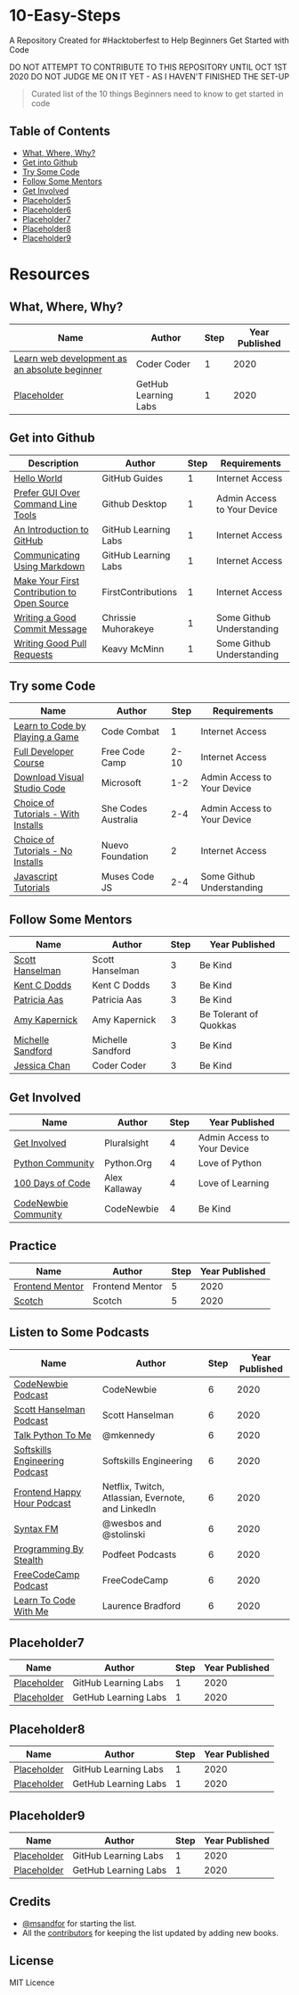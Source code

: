 # 10-Easy-Steps
A Repository Created for #Hacktoberfest to Help Beginners Get Started with Code

DO NOT ATTEMPT TO CONTRIBUTE TO THIS REPOSITORY UNTIL OCT 1ST 2020
DO NOT JUDGE ME ON IT YET - AS I HAVEN'T FINISHED THE SET-UP

> Curated list of the 10 things Beginners need to know to get started in code


## Table of Contents
* [What, Where, Why?](#what-where-why)
* [Get into Github](#get-into-github)
* [Try Some Code](#try-some-code)
* [Follow Some Mentors](#follow-some-mentors)
* [Get Involved](#get-involved)
* [Placeholder5](#placeholder5)
* [Placeholder6](#placeholder6)
* [Placeholder7](#placeholder7)
* [Placeholder8](#placeholder8)
* [Placeholder9](#placeholder9)



# Resources

## What, Where, Why?
| Name | Author | Step | Year Published |  
|------|--------|------------------|----------------|  
| [Learn web development as an absolute beginner](https://youtu.be/ysEN5RaKOlA) | Coder Coder | 1 | 2020 |
| [Placeholder](https://lab.github.com/githubtraining/communicating-using-markdown) | GetHub Learning Labs | 1 | 2020 |

## Get into Github
| Description | Author | Step | Requirements |  
|------|--------|------------------|----------------|  
| [Hello World](https://guides.github.com/activities/hello-world/) | GitHub Guides | 1 | Internet Access |
| [Prefer GUI Over Command Line Tools](https://desktop.github.com/) | Github Desktop | 1 | Admin Access to Your Device | 
| [An Introduction to GitHub](https://lab.github.com/githubtraining/introduction-to-github) | GitHub Learning Labs | 1 | Internet Access |
| [Communicating Using Markdown](https://lab.github.com/githubtraining/communicating-using-markdown) | GitHub Learning Labs | 1 | Internet Access |
| [Make Your First Contribution to Open Source](https://github.com/firstcontributions/first-contributions) | FirstContributions | 1 | Internet Access |
| [Writing a Good Commit Message](https://dev.to/chrissiemhrk/git-commit-message-5e21) | Chrissie Muhorakeye | 1 | Some Github Understanding |
| [Writing Good Pull Requests](https://github.blog/2015-01-21-how-to-write-the-perfect-pull-request/) | Keavy McMinn | 1 | Some Github Understanding |


## Try some Code
| Name | Author | Step | Requirements |  
|------|--------|------------------|----------------| 
| [Learn to Code by Playing a Game](https://codecombat.com/) | Code Combat | 1 | Internet Access |
| [Full Developer Course](https://www.freecodecamp.org/) | Free Code Camp | 2-10 | Internet Access |
| [Download Visual Studio Code](https://code.visualstudio.com/Download) | Microsoft | 1-2 | Admin Access to Your Device |
| [Choice of Tutorials - With Installs](https://shecodes.com.au/tutorials/) | She Codes Australia | 2-4 | Admin Access to Your Device |
| [Choice of Tutorials - No Installs](https://workshops.nuevofoundation.org/) | Nuevo Foundation | 2 | Internet Access |
| [Javascript Tutorials](https://github.com/muses-code-js) | Muses Code JS | 2-4 | Some Github Understanding |


## Follow Some Mentors
| Name | Author | Step | Year Published |  
|------|--------|------------------|----------------|  
| [Scott Hanselman](https://www.hanselman.com/) | Scott Hanselman | 3 | Be Kind |
| [Kent C Dodds](https://kentcdodds.com/) | Kent C Dodds | 3 | Be Kind | 
| [Patricia Aas](https://patricia.no/) | Patricia Aas | 3 | Be Kind | 
| [Amy Kapernick](https://amyskapers.dev/) | Amy Kapernick | 3 | Be Tolerant of Quokkas |
| [Michelle Sandford](https://github.com/msandfor) | Michelle Sandford | 3 | Be Kind |
| [Jessica Chan](https://coder-coder.com/) | Coder Coder | 3 | Be Kind |


## Get Involved
| Name | Author | Step | Year Published |  
|------|--------|------------------|----------------|  
| [Get Involved](https://www.pluralsight.com/courses/get-involved) | Pluralsight | 4 | Admin Access to Your Device |
| [Python Community](https://www.python.org/community/) | Python.Org | 4 | Love of Python |
| [100 Days of Code](https://www.100daysofcode.com/) | Alex Kallaway | 4 | Love of Learning |
| [CodeNewbie Community](https://www.codenewbie.org/) | CodeNewbie | 4 | Be Kind |

## Practice
| Name | Author | Step | Year Published |  
|------|--------|------------------|----------------|  
| [Frontend Mentor](https://www.frontendmentor.io/) | Frontend Mentor | 5 | 2020 |
| [Scotch](https://scotch.io/courses) | Scotch | 5 | 2020 |

## Listen to Some Podcasts
| Name | Author | Step | Year Published |  
|------|--------|------------------|----------------|  
| [CodeNewbie Podcast](codenewbie.org/podcast) | CodeNewbie | 6 | 2020 |
| [Scott Hanselman Podcast](hanselminutes.com) | Scott Hanselman | 6 | 2020 |
| [Talk Python To Me](talkpython.fm/episodes/all) | @mkennedy | 6 | 2020 |
| [Softskills Engineering Podcast](softskills.audio) | Softskills Engineering | 6 | 2020 |
| [Frontend Happy Hour Podcast](frontendhappyhour.com) | Netflix, Twitch, Atlassian, Evernote, and LinkedIn | 6 | 2020 |
| [Syntax FM](https://syntax.fm/) | @wesbos and @stolinski | 6 | 2020 |
| [Programming By Stealth](https://www.podfeet.com/blog/programming-by-stealth) | Podfeet Podcasts | 6 | 2020 |
| [FreeCodeCamp Podcast](https://freecodecamp.libsyn.com/) | FreeCodeCamp | 6 | 2020 |
| [Learn To Code With Me](https://learntocodewith.me/podcast/) | Laurence Bradford | 6 | 2020 |

## Placeholder7
| Name | Author | Step | Year Published |  
|------|--------|------------------|----------------|  
| [Placeholder](https://lab.github.com/githubtraining/introduction-to-github) | GitHub Learning Labs | 1 | 2020 |
| [Placeholder](https://lab.github.com/githubtraining/communicating-using-markdown) | GetHub Learning Labs | 1 | 2020 |

## Placeholder8
| Name | Author | Step | Year Published |  
|------|--------|------------------|----------------|  
| [Placeholder](https://lab.github.com/githubtraining/introduction-to-github) | GitHub Learning Labs | 1 | 2020 |
| [Placeholder](https://lab.github.com/githubtraining/communicating-using-markdown) | GetHub Learning Labs | 1 | 2020 |

## Placeholder9
| Name | Author | Step | Year Published |  
|------|--------|------------------|----------------|  
| [Placeholder](https://lab.github.com/githubtraining/introduction-to-github) | GitHub Learning Labs | 1 | 2020 |
| [Placeholder](https://lab.github.com/githubtraining/communicating-using-markdown) | GetHub Learning Labs | 1 | 2020 |## Sexuality



## Credits
* [@msandfor](https://github.com/msandfor) for starting the list.
* All the [contributors](https://github.com/msandfor/10-easy-steps/graphs/contributors) for keeping the list updated by adding new books.

## License
MIT Licence
